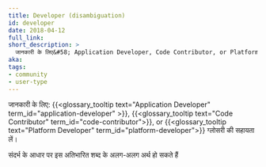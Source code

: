 ```yaml
---
title: Developer (disambiguation)
id: developer
date: 2018-04-12
full_link: 
short_description: >
  जानकारी के लिए&#58; Application Developer, Code Contributor, or Platform Developer ग्लोसरी की सहायता लें।
aka: 
tags:
- community
- user-type
---
```

 जानकारी के लिए&#58; {{<glossary_tooltip text="Application Developer" term_id="application-developer" >}}, {{<glossary_tooltip text="Code Contributor" term_id="code-contributor">}}, or {{<glossary_tooltip text="Platform Developer" term_id="platform-developer">}} ग्लोसरी की सहायता लें।

<!--more--> 

संदर्भ के आधार पर इस अतिभारित शब्द के अलग-अलग अर्थ हो सकते हैं